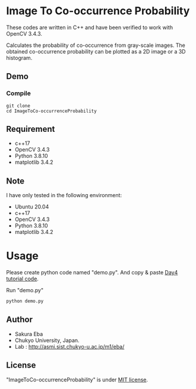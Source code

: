 # Image To Co-occurrence Probability
These codes are written in C++ and have been verified to work with OpenCV 3.4.3.

Calculates the probability of co-occurrence from gray-scale images.
The obtained co-occurrence probability can be plotted as a 2D image or a 3D histogram.

## Demo
### Compile
~~~
git clone 
cd ImageToCo-occurrenceProbability
~~~

## Requirement
* c++17
* OpenCV 3.4.3
* Python 3.8.10
* matplotlib 3.4.2

## Note
I have only tested in the following environment:
* Ubuntu 20.04
* c++17
* OpenCV 3.4.3
* Python 3.8.10
* matplotlib 3.4.2
 
# Usage
 
Please create python code named "demo.py".
And copy &amp; paste [Day4 tutorial code](https://cpp-learning.com/pyxel_physical_sim4/).
 
Run "demo.py"
 
```bash
python demo.py
```
 

 
## Author
* Sakura Eba
* Chukyo University, Japan.
* Lab : http://asmi.sist.chukyo-u.ac.jp/m1/eba/
 
## License
"ImageToCo-occurrenceProbability" is under [MIT license](https://en.wikipedia.org/wiki/MIT_License).

